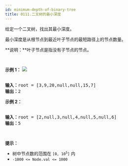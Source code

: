 ```yaml
---
id: minimum-depth-of-binary-tree
title: 0111.二叉树的最小深度
---
```

给定一个二叉树，找出其最小深度。

最小深度是从根节点到最近叶子节点的最短路径上的节点数量。

**说明：**叶子节点是指没有子节点的节点。

 

**示例 1：**
![](https://assets.leetcode.com/uploads/2020/10/12/ex_depth.jpg)

<pre><br/><strong>输入：</strong>root = [3,9,20,null,null,15,7]<br/><strong>输出：</strong>2<br/></pre>

**示例 2：**


<pre><br/><strong>输入：</strong>root = [2,null,3,null,4,null,5,null,6]<br/><strong>输出：</strong>5<br/></pre>

 

**提示：**


- 树中节点数的范围在 <code>[0, 10<sup>5</sup>]</code> 内
- <code>-1000 &lt;= Node.val &lt;= 1000</code>
